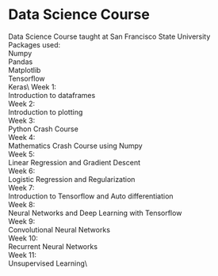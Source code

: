 # Data Science Course
Data Science Course taught at San Francisco State University\
Packages used:\
  Numpy\
  Pandas\
  Matplotlib\
  Tensorflow\
  Keras\\
Week 1:\
  Introduction to dataframes\
Week 2:\
  Introduction to plotting\
Week 3:\
  Python Crash Course\
Week 4:\
  Mathematics Crash Course using Numpy\
Week 5:\
  Linear Regression and Gradient Descent\
Week 6:\
  Logistic Regression and Regularization\
Week 7:\
  Introduction to Tensorflow and Auto differentiation\
Week 8:\
  Neural Networks and Deep Learning with Tensorflow\
Week 9:\
  Convolutional Neural Networks\
Week 10:\
  Recurrent Neural Networks\
Week 11:\
  Unsupervised Learning\
  
